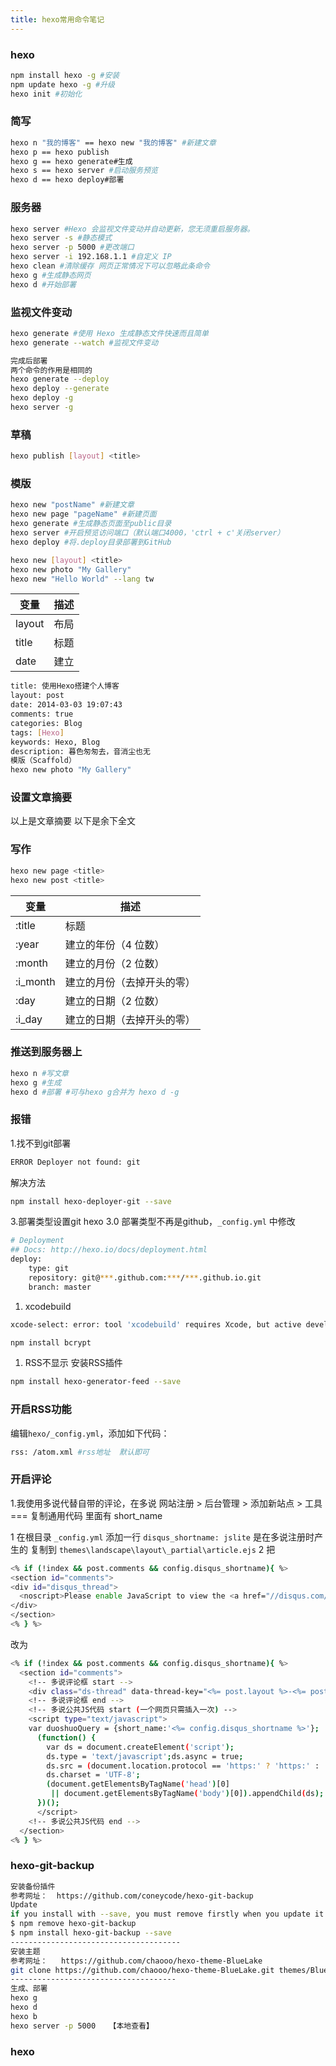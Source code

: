 ```yaml
---
title: hexo常用命令笔记
---
```


### hexo

``` bash
npm install hexo -g #安装  
npm update hexo -g #升级  
hexo init #初始化
```



### 简写

``` bash
hexo n "我的博客" == hexo new "我的博客" #新建文章
hexo p == hexo publish
hexo g == hexo generate#生成
hexo s == hexo server #启动服务预览
hexo d == hexo deploy#部署
```



### 服务器

``` bash
hexo server #Hexo 会监视文件变动并自动更新，您无须重启服务器。
hexo server -s #静态模式
hexo server -p 5000 #更改端口
hexo server -i 192.168.1.1 #自定义 IP
hexo clean #清除缓存 网页正常情况下可以忽略此条命令
hexo g #生成静态网页
hexo d #开始部署
```



### 监视文件变动

``` bash
hexo generate #使用 Hexo 生成静态文件快速而且简单
hexo generate --watch #监视文件变动

完成后部署
两个命令的作用是相同的
hexo generate --deploy
hexo deploy --generate
hexo deploy -g
hexo server -g
```

### 草稿

``` bash
hexo publish [layout] <title>
```

### 模版

``` bash
hexo new "postName" #新建文章
hexo new page "pageName" #新建页面
hexo generate #生成静态页面至public目录
hexo server #开启预览访问端口（默认端口4000，'ctrl + c'关闭server）
hexo deploy #将.deploy目录部署到GitHub

hexo new [layout] <title>
hexo new photo "My Gallery"
hexo new "Hello World" --lang tw
```



| 变量     |   描述 |
| ------ | ---: |
| layout |   布局 |
| title  |   标题 |
| date   |   建立 |

``` bash
title: 使用Hexo搭建个人博客
layout: post
date: 2014-03-03 19:07:43
comments: true
categories: Blog
tags: [Hexo]
keywords: Hexo, Blog
description: 暮色匆匆去，音消尘也无
模版（Scaffold）
hexo new photo "My Gallery"
```



### 设置文章摘要

以上是文章摘要 以下是余下全文 

### 写作

``` bash
hexo new page <title>
hexo new post <title>
```
| 变量       | 描述            |
| -------- | ------------- |
| :title   | 标题            |
| :year    | 建立的年份（4 位数）   |
| :month   | 建立的月份（2 位数）   |
| :i_month | 建立的月份（去掉开头的零） |
| :day     | 建立的日期（2 位数）   |
| :i_day   | 建立的日期（去掉开头的零） |

### 推送到服务器上

``` bash
hexo n #写文章
hexo g #生成
hexo d #部署 #可与hexo g合并为 hexo d -g
```
### 报错

1.找不到git部署

``` bash
ERROR Deployer not found: git
```
解决方法

``` bash
npm install hexo-deployer-git --save
```


3.部署类型设置git
hexo 3.0 部署类型不再是github，`_config.yml` 中修改

``` bash
# Deployment
## Docs: http://hexo.io/docs/deployment.html
deploy:
	type: git
	repository: git@***.github.com:***/***.github.io.git
	branch: master
```
1. xcodebuild

``` bash
xcode-select: error: tool 'xcodebuild' requires Xcode, but active developer directory '/Library/Developer/CommandLineTools' is a command line tools instance

npm install bcrypt
```
1. RSS不显示
   安装RSS插件

``` bash
npm install hexo-generator-feed --save
```
### 开启RSS功能

编辑`hexo/_config.yml`，添加如下代码：

``` bash
rss: /atom.xml #rss地址  默认即可
```
### 开启评论

1.我使用多说代替自带的评论，在多说 网站注册 > 后台管理 > 添加新站点 > 工具 === 复制通用代码 里面有 short_name

1 在根目录 `_config.yml` 添加一行 `disqus_shortname: jslite` 是在多说注册时产生的
复制到 `themes\landscape\layout\_partial\article.ejs`
2 把

``` bash
<% if (!index && post.comments && config.disqus_shortname){ %>
<section id="comments">
<div id="disqus_thread">
  <noscript>Please enable JavaScript to view the <a href="//disqus.com/?ref_noscript">comments powered by Disqus.</a></noscript>
</div>
</section>
<% } %>
```
改为

``` bash
<% if (!index && post.comments && config.disqus_shortname){ %>
  <section id="comments">
    <!-- 多说评论框 start -->
    <div class="ds-thread" data-thread-key="<%= post.layout %>-<%= post.slug %>" data-title="<%= post.title %>" data-url="<%= page.permalink %>"></div>
    <!-- 多说评论框 end -->
    <!-- 多说公共JS代码 start (一个网页只需插入一次) -->
    <script type="text/javascript">
    var duoshuoQuery = {short_name:'<%= config.disqus_shortname %>'};
      (function() {
        var ds = document.createElement('script');
        ds.type = 'text/javascript';ds.async = true;
        ds.src = (document.location.protocol == 'https:' ? 'https:' : 'http:') + '//static.duoshuo.com/embed.js';
        ds.charset = 'UTF-8';
        (document.getElementsByTagName('head')[0] 
         || document.getElementsByTagName('body')[0]).appendChild(ds);
      })();
      </script>
    <!-- 多说公共JS代码 end -->
  </section>
<% } %>
```

### hexo-git-backup

``` bash
安装备份插件
参考网址：  https://github.com/coneycode/hexo-git-backup
Update
if you install with --save, you must remove firstly when you update it.
$ npm remove hexo-git-backup
$ npm install hexo-git-backup --save
--------------------------------------
安装主题
参考网址：   https://github.com/chaooo/hexo-theme-BlueLake
git clone https://github.com/chaooo/hexo-theme-BlueLake.git themes/BlueLake
-------------------------------------
生成、部署
hexo g
hexo d
hexo b
hexo server -p 5000   【本地查看】
```

### hexo

``` bash

```
